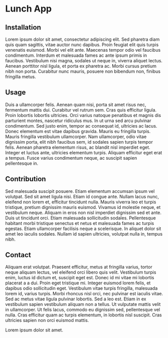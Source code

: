 # Lunch App

## Installation

Lorem ipsum dolor sit amet, consectetur adipiscing elit. Sed pharetra diam quis quam sagittis, vitae auctor nunc dapibus. Proin feugiat elit quis turpis venenatis euismod. Morbi vel elit ante. Maecenas tempor odio vel faucibus condimentum. Interdum et malesuada fames ac ante ipsum primis in faucibus. Vestibulum nisi magna, sodales ut neque in, viverra aliquet lectus. Aenean porttitor nisl ligula, et porta ex pharetra ac. Morbi cursus pretium nibh non porta. Curabitur nunc mauris, posuere non bibendum non, finibus fringilla metus.

## Usage

Duis a ullamcorper felis. Aenean quam nisi, porta sit amet risus nec, fermentum mattis dui. Curabitur vel rutrum sem. Cras quis efficitur ligula. Proin lobortis lobortis ultricies. Orci varius natoque penatibus et magnis dis parturient montes, nascetur ridiculus mus. In ut urna sed arcu pulvinar condimentum. Sed justo enim, tempor ac consequat id, ultricies ac lacus. Donec elementum est vitae dapibus gravida. Mauris eu fringilla turpis. Mauris fringilla vestibulum ullamcorper. Nam ullamcorper, odio vitae dignissim porta, elit nibh faucibus sem, id sodales sapien turpis tempor felis. Aenean pharetra elementum risus, ac blandit nisl imperdiet eget. Integer et luctus ante, ultricies elementum turpis. Aliquam efficitur eget erat a tempus. Fusce varius condimentum neque, ac suscipit sapien pellentesque in.

## Contribution

Sed malesuada suscipit posuere. Etiam elementum accumsan ipsum vel volutpat. Sed sit amet ligula nisi. Etiam id congue ante. Nullam lacus nunc, eleifend non lorem et, efficitur tincidunt nulla. Mauris viverra leo et turpis tristique, pretium dignissim mauris euismod. Vivamus id molestie neque, et vestibulum neque. Aliquam in eros non nisl imperdiet dignissim sed et ante. Duis ut tincidunt orci. Etiam malesuada sollicitudin sodales. Pellentesque habitant morbi tristique senectus et netus et malesuada fames ac turpis egestas. Etiam ullamcorper facilisis neque a scelerisque. In aliquet dolor sit amet leo iaculis sodales. Nullam id sapien ultricies, volutpat nulla in, tempus nibh.

## Contact

Aliquam erat volutpat. Praesent efficitur, metus at fringilla varius, tortor neque aliquam lectus, vel eleifend orci libero quis velit. Vestibulum turpis enim, luctus id dictum et, suscipit eget est. Donec id mi vitae mi lobortis placerat a a dui. Proin eget tristique mi. Integer euismod lorem felis, et dapibus odio sollicitudin eget. Vestibulum vitae turpis fringilla, malesuada lorem id, varius turpis. Morbi rhoncus nisl orci, nec pulvinar est iaculis vitae. Sed ac metus vitae ligula pulvinar lobortis. Sed a leo est. Etiam in ex vestibulum sapien vestibulum aliquam non a tellus. Ut vulputate mattis velit in ullamcorper. Ut felis lacus, commodo eu dignissim sed, pellentesque vel nulla. Cras efficitur quam ac turpis elementum, in lobortis nisl suscipit. Cras ultricies sapien non orci euismod mattis.

Lorem ipsum dolor sit amet.
